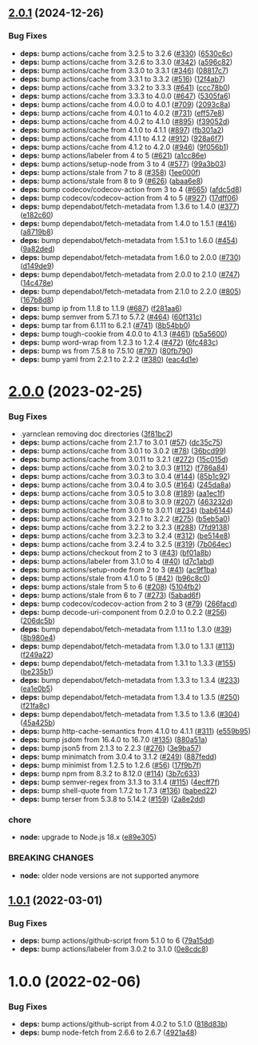 ## [2.0.1](https://github.com/felix-kaestner/decorator/compare/v2.0.0...v2.0.1) (2024-12-26)


### Bug Fixes

* **deps:** bump actions/cache from 3.2.5 to 3.2.6 ([#330](https://github.com/felix-kaestner/decorator/issues/330)) ([6530c6c](https://github.com/felix-kaestner/decorator/commit/6530c6c330fe3f8b0be5ad43bd3c5874858980f5))
* **deps:** bump actions/cache from 3.2.6 to 3.3.0 ([#342](https://github.com/felix-kaestner/decorator/issues/342)) ([a596c82](https://github.com/felix-kaestner/decorator/commit/a596c826cba1490383839b8da3aa9a1932715ab1))
* **deps:** bump actions/cache from 3.3.0 to 3.3.1 ([#346](https://github.com/felix-kaestner/decorator/issues/346)) ([08817c7](https://github.com/felix-kaestner/decorator/commit/08817c75c526bfff16a39d6f22e169e7a3ca05be))
* **deps:** bump actions/cache from 3.3.1 to 3.3.2 ([#516](https://github.com/felix-kaestner/decorator/issues/516)) ([12f4ab7](https://github.com/felix-kaestner/decorator/commit/12f4ab77f16642e82c3f84c4748fcf7d5979231c))
* **deps:** bump actions/cache from 3.3.2 to 3.3.3 ([#641](https://github.com/felix-kaestner/decorator/issues/641)) ([ccc78b0](https://github.com/felix-kaestner/decorator/commit/ccc78b00b78543c193fc38764e599825998d203f))
* **deps:** bump actions/cache from 3.3.3 to 4.0.0 ([#647](https://github.com/felix-kaestner/decorator/issues/647)) ([5305fa6](https://github.com/felix-kaestner/decorator/commit/5305fa64439029a31ff3c2146122c200e6568fea))
* **deps:** bump actions/cache from 4.0.0 to 4.0.1 ([#709](https://github.com/felix-kaestner/decorator/issues/709)) ([2093c8a](https://github.com/felix-kaestner/decorator/commit/2093c8a5faa70599252f5f5a16d9bde1beefe085))
* **deps:** bump actions/cache from 4.0.1 to 4.0.2 ([#731](https://github.com/felix-kaestner/decorator/issues/731)) ([eff57e8](https://github.com/felix-kaestner/decorator/commit/eff57e88807b3d9a6d6d9248fbf852016e07a13c))
* **deps:** bump actions/cache from 4.0.2 to 4.1.0 ([#895](https://github.com/felix-kaestner/decorator/issues/895)) ([f39052d](https://github.com/felix-kaestner/decorator/commit/f39052d7aad815bed37d2b9eaf804eddbde7c333))
* **deps:** bump actions/cache from 4.1.0 to 4.1.1 ([#897](https://github.com/felix-kaestner/decorator/issues/897)) ([fb301a2](https://github.com/felix-kaestner/decorator/commit/fb301a2551d60ec219d6bd972b98cf5e0a00864f))
* **deps:** bump actions/cache from 4.1.1 to 4.1.2 ([#912](https://github.com/felix-kaestner/decorator/issues/912)) ([928a6f7](https://github.com/felix-kaestner/decorator/commit/928a6f71a1c674fbf76ac8d1caedf7c2ef9d197d))
* **deps:** bump actions/cache from 4.1.2 to 4.2.0 ([#946](https://github.com/felix-kaestner/decorator/issues/946)) ([9f056b1](https://github.com/felix-kaestner/decorator/commit/9f056b126ba4abd669236f1a70b1a98509858c37))
* **deps:** bump actions/labeler from 4 to 5 ([#621](https://github.com/felix-kaestner/decorator/issues/621)) ([a1cc86e](https://github.com/felix-kaestner/decorator/commit/a1cc86e6f28ce4ab8c88a1e91d238de29357b058))
* **deps:** bump actions/setup-node from 3 to 4 ([#577](https://github.com/felix-kaestner/decorator/issues/577)) ([99a3b03](https://github.com/felix-kaestner/decorator/commit/99a3b039f102e7530eda8b59f6a99f7019bf74ed))
* **deps:** bump actions/stale from 7 to 8 ([#358](https://github.com/felix-kaestner/decorator/issues/358)) ([1ee000f](https://github.com/felix-kaestner/decorator/commit/1ee000fdd4566a233309ee123403f591d901b23a))
* **deps:** bump actions/stale from 8 to 9 ([#626](https://github.com/felix-kaestner/decorator/issues/626)) ([abaa6e8](https://github.com/felix-kaestner/decorator/commit/abaa6e80d57343a2094a8a47eaa75fc9f685aba1))
* **deps:** bump codecov/codecov-action from 3 to 4 ([#665](https://github.com/felix-kaestner/decorator/issues/665)) ([afdc5d8](https://github.com/felix-kaestner/decorator/commit/afdc5d81112c48782fc9f55456c474c0006184a4))
* **deps:** bump codecov/codecov-action from 4 to 5 ([#927](https://github.com/felix-kaestner/decorator/issues/927)) ([17dff06](https://github.com/felix-kaestner/decorator/commit/17dff06bd9ff24093bfe7a6718b1182b677d5ab3))
* **deps:** bump dependabot/fetch-metadata from 1.3.6 to 1.4.0 ([#377](https://github.com/felix-kaestner/decorator/issues/377)) ([e182c60](https://github.com/felix-kaestner/decorator/commit/e182c60ff7b48f8525d41ec68d813a8a60034292))
* **deps:** bump dependabot/fetch-metadata from 1.4.0 to 1.5.1 ([#416](https://github.com/felix-kaestner/decorator/issues/416)) ([a8719b8](https://github.com/felix-kaestner/decorator/commit/a8719b89cc4548b4e14536d7ba385a846b119a80))
* **deps:** bump dependabot/fetch-metadata from 1.5.1 to 1.6.0 ([#454](https://github.com/felix-kaestner/decorator/issues/454)) ([9a82ded](https://github.com/felix-kaestner/decorator/commit/9a82deda8415dac700f70cac8356ccc8f5bdf424))
* **deps:** bump dependabot/fetch-metadata from 1.6.0 to 2.0.0 ([#730](https://github.com/felix-kaestner/decorator/issues/730)) ([d149de9](https://github.com/felix-kaestner/decorator/commit/d149de9ddf66db9049fcc488b1894b4660802bb0))
* **deps:** bump dependabot/fetch-metadata from 2.0.0 to 2.1.0 ([#747](https://github.com/felix-kaestner/decorator/issues/747)) ([14c478e](https://github.com/felix-kaestner/decorator/commit/14c478ebf4bbe09cefefa65df01c991df3345705))
* **deps:** bump dependabot/fetch-metadata from 2.1.0 to 2.2.0 ([#805](https://github.com/felix-kaestner/decorator/issues/805)) ([167b8d8](https://github.com/felix-kaestner/decorator/commit/167b8d8ff028d351000cb9516b6b5c32ce39c152))
* **deps:** bump ip from 1.1.8 to 1.1.9 ([#687](https://github.com/felix-kaestner/decorator/issues/687)) ([f281aa6](https://github.com/felix-kaestner/decorator/commit/f281aa6a81821675f52ad1647654ed1039ad9e97))
* **deps:** bump semver from 5.7.1 to 5.7.2 ([#464](https://github.com/felix-kaestner/decorator/issues/464)) ([60f131c](https://github.com/felix-kaestner/decorator/commit/60f131cb6c04335be980cc4480902069be859c62))
* **deps:** bump tar from 6.1.11 to 6.2.1 ([#741](https://github.com/felix-kaestner/decorator/issues/741)) ([8b54bb0](https://github.com/felix-kaestner/decorator/commit/8b54bb014482806d1d5409243589fb80962ab11f))
* **deps:** bump tough-cookie from 4.0.0 to 4.1.3 ([#461](https://github.com/felix-kaestner/decorator/issues/461)) ([b5a5600](https://github.com/felix-kaestner/decorator/commit/b5a5600be26b1dad5756d46e1fb7aebdc2916d6e))
* **deps:** bump word-wrap from 1.2.3 to 1.2.4 ([#472](https://github.com/felix-kaestner/decorator/issues/472)) ([6fc483c](https://github.com/felix-kaestner/decorator/commit/6fc483c14da5a459de0668fb8fa0a02c4fb4c097))
* **deps:** bump ws from 7.5.8 to 7.5.10 ([#797](https://github.com/felix-kaestner/decorator/issues/797)) ([80fb790](https://github.com/felix-kaestner/decorator/commit/80fb79052d5054938a9ed72b4615a760c66f806a))
* **deps:** bump yaml from 2.2.1 to 2.2.2 ([#380](https://github.com/felix-kaestner/decorator/issues/380)) ([eac4d1e](https://github.com/felix-kaestner/decorator/commit/eac4d1edcc60c1dcde99f41d0c0278c0943822e6))

# [2.0.0](https://github.com/felix-kaestner/decorator/compare/v1.0.1...v2.0.0) (2023-02-25)


### Bug Fixes

* .yarnclean removing doc directories ([3f81bc2](https://github.com/felix-kaestner/decorator/commit/3f81bc2059ea4f34e7a09e2db96aadd8f06a1e98))
* **deps:** bump actions/cache from 2.1.7 to 3.0.1 ([#57](https://github.com/felix-kaestner/decorator/issues/57)) ([dc35c75](https://github.com/felix-kaestner/decorator/commit/dc35c75ce084ada15903979a157d36384334f5af))
* **deps:** bump actions/cache from 3.0.1 to 3.0.2 ([#78](https://github.com/felix-kaestner/decorator/issues/78)) ([36bcd99](https://github.com/felix-kaestner/decorator/commit/36bcd99b522f1ed21f8e6eb42bff7e93cd6f99b5))
* **deps:** bump actions/cache from 3.0.11 to 3.2.1 ([#272](https://github.com/felix-kaestner/decorator/issues/272)) ([15c015d](https://github.com/felix-kaestner/decorator/commit/15c015d7caae450384a65a9f412157d468d1f39b))
* **deps:** bump actions/cache from 3.0.2 to 3.0.3 ([#112](https://github.com/felix-kaestner/decorator/issues/112)) ([f786a84](https://github.com/felix-kaestner/decorator/commit/f786a84793278f3639b937e171a77800c06e0d59))
* **deps:** bump actions/cache from 3.0.3 to 3.0.4 ([#144](https://github.com/felix-kaestner/decorator/issues/144)) ([85b1c92](https://github.com/felix-kaestner/decorator/commit/85b1c9223f92c79149424605ff0df0ff782591b1))
* **deps:** bump actions/cache from 3.0.4 to 3.0.5 ([#164](https://github.com/felix-kaestner/decorator/issues/164)) ([245da8a](https://github.com/felix-kaestner/decorator/commit/245da8a8671cf080a04d7da8d960af0921eb460c))
* **deps:** bump actions/cache from 3.0.5 to 3.0.8 ([#189](https://github.com/felix-kaestner/decorator/issues/189)) ([aa1ec1f](https://github.com/felix-kaestner/decorator/commit/aa1ec1f8d9fc941c5fa19d3c75d3911e83301a05))
* **deps:** bump actions/cache from 3.0.8 to 3.0.9 ([#207](https://github.com/felix-kaestner/decorator/issues/207)) ([463232d](https://github.com/felix-kaestner/decorator/commit/463232d7b04352ae6fd6bb6020068712424b70f0))
* **deps:** bump actions/cache from 3.0.9 to 3.0.11 ([#234](https://github.com/felix-kaestner/decorator/issues/234)) ([bab6144](https://github.com/felix-kaestner/decorator/commit/bab6144354182c03d3495e51fc4c642c49a6c6d1))
* **deps:** bump actions/cache from 3.2.1 to 3.2.2 ([#275](https://github.com/felix-kaestner/decorator/issues/275)) ([b5eb5a0](https://github.com/felix-kaestner/decorator/commit/b5eb5a0e4ae77ed98718fdc248c5ebf4b1bfa18b))
* **deps:** bump actions/cache from 3.2.2 to 3.2.3 ([#288](https://github.com/felix-kaestner/decorator/issues/288)) ([7fd9138](https://github.com/felix-kaestner/decorator/commit/7fd91383973a84792eb101bac576bef556361609))
* **deps:** bump actions/cache from 3.2.3 to 3.2.4 ([#312](https://github.com/felix-kaestner/decorator/issues/312)) ([be514e8](https://github.com/felix-kaestner/decorator/commit/be514e8e6bb0b1a192b9c6520d2abe4244a3bdc9))
* **deps:** bump actions/cache from 3.2.4 to 3.2.5 ([#319](https://github.com/felix-kaestner/decorator/issues/319)) ([7b064ec](https://github.com/felix-kaestner/decorator/commit/7b064ecc68dfcddaa7bec6d0760849543b64517b))
* **deps:** bump actions/checkout from 2 to 3 ([#43](https://github.com/felix-kaestner/decorator/issues/43)) ([bf01a8b](https://github.com/felix-kaestner/decorator/commit/bf01a8b880f785cfc87ea36b2e61ed6dc26d7543))
* **deps:** bump actions/labeler from 3.1.0 to 4 ([#40](https://github.com/felix-kaestner/decorator/issues/40)) ([d7c1abd](https://github.com/felix-kaestner/decorator/commit/d7c1abda8f008b917a7f7adc9c033fbbdfabfb85))
* **deps:** bump actions/setup-node from 2 to 3 ([#41](https://github.com/felix-kaestner/decorator/issues/41)) ([ac9f1ba](https://github.com/felix-kaestner/decorator/commit/ac9f1ba477b1648792572a22964309a9a0b7129b))
* **deps:** bump actions/stale from 4.1.0 to 5 ([#42](https://github.com/felix-kaestner/decorator/issues/42)) ([b96c8c0](https://github.com/felix-kaestner/decorator/commit/b96c8c06292a21aeb12ef174e975f9289448adae))
* **deps:** bump actions/stale from 5 to 6 ([#208](https://github.com/felix-kaestner/decorator/issues/208)) ([5104fb2](https://github.com/felix-kaestner/decorator/commit/5104fb2dec08bd1ebf557a08d62348b8f18561e7))
* **deps:** bump actions/stale from 6 to 7 ([#273](https://github.com/felix-kaestner/decorator/issues/273)) ([5abad6f](https://github.com/felix-kaestner/decorator/commit/5abad6f0732704434fd726b65aff892bf098ead1))
* **deps:** bump codecov/codecov-action from 2 to 3 ([#79](https://github.com/felix-kaestner/decorator/issues/79)) ([266facd](https://github.com/felix-kaestner/decorator/commit/266facddbbc2c90169d352cafe2d9c046ee57816))
* **deps:** bump decode-uri-component from 0.2.0 to 0.2.2 ([#256](https://github.com/felix-kaestner/decorator/issues/256)) ([206dc5b](https://github.com/felix-kaestner/decorator/commit/206dc5b9842e79222859529178cc19dd60ba432f))
* **deps:** bump dependabot/fetch-metadata from 1.1.1 to 1.3.0 ([#39](https://github.com/felix-kaestner/decorator/issues/39)) ([8b980e4](https://github.com/felix-kaestner/decorator/commit/8b980e4505e7a1b7e8bf02139f649374889f0764))
* **deps:** bump dependabot/fetch-metadata from 1.3.0 to 1.3.1 ([#113](https://github.com/felix-kaestner/decorator/issues/113)) ([f249a22](https://github.com/felix-kaestner/decorator/commit/f249a222f5296b9f2f6a90a478609ba5432b2f1d))
* **deps:** bump dependabot/fetch-metadata from 1.3.1 to 1.3.3 ([#155](https://github.com/felix-kaestner/decorator/issues/155)) ([be235b1](https://github.com/felix-kaestner/decorator/commit/be235b1e826b8cffce9ffffb16a1af285bd42777))
* **deps:** bump dependabot/fetch-metadata from 1.3.3 to 1.3.4 ([#233](https://github.com/felix-kaestner/decorator/issues/233)) ([ea1e0b5](https://github.com/felix-kaestner/decorator/commit/ea1e0b5cf6c93516083e2839ea30748c87bde674))
* **deps:** bump dependabot/fetch-metadata from 1.3.4 to 1.3.5 ([#250](https://github.com/felix-kaestner/decorator/issues/250)) ([f21fa8c](https://github.com/felix-kaestner/decorator/commit/f21fa8caafbf542ab3a3edf415e3d2bde1331022))
* **deps:** bump dependabot/fetch-metadata from 1.3.5 to 1.3.6 ([#304](https://github.com/felix-kaestner/decorator/issues/304)) ([45a425b](https://github.com/felix-kaestner/decorator/commit/45a425bc149fc8afd6409f10abfce6b7502f12f4))
* **deps:** bump http-cache-semantics from 4.1.0 to 4.1.1 ([#311](https://github.com/felix-kaestner/decorator/issues/311)) ([e559b95](https://github.com/felix-kaestner/decorator/commit/e559b951e3d2eceea3ab4e5104b3bd5f29e9e35b))
* **deps:** bump jsdom from 16.4.0 to 16.7.0 ([#135](https://github.com/felix-kaestner/decorator/issues/135)) ([880a51a](https://github.com/felix-kaestner/decorator/commit/880a51aca36d7470d675722939556716a09e3e87))
* **deps:** bump json5 from 2.1.3 to 2.2.3 ([#276](https://github.com/felix-kaestner/decorator/issues/276)) ([3e9ba57](https://github.com/felix-kaestner/decorator/commit/3e9ba57fce54992a6ac8f22da00be014c19d2941))
* **deps:** bump minimatch from 3.0.4 to 3.1.2 ([#249](https://github.com/felix-kaestner/decorator/issues/249)) ([887fedd](https://github.com/felix-kaestner/decorator/commit/887fedd8dbfde58f654e5541849ee7aebd0aec7a))
* **deps:** bump minimist from 1.2.5 to 1.2.6 ([#56](https://github.com/felix-kaestner/decorator/issues/56)) ([17f9b7f](https://github.com/felix-kaestner/decorator/commit/17f9b7faca14392d71693f176776e7e02720b1fb))
* **deps:** bump npm from 8.3.2 to 8.12.0 ([#114](https://github.com/felix-kaestner/decorator/issues/114)) ([3b7c633](https://github.com/felix-kaestner/decorator/commit/3b7c63365acd5fad4ea5757a626cfb95dec95e6d))
* **deps:** bump semver-regex from 3.1.3 to 3.1.4 ([#115](https://github.com/felix-kaestner/decorator/issues/115)) ([4ecff7f](https://github.com/felix-kaestner/decorator/commit/4ecff7ffc40deb6e88a0c32dc3d92d2f2a3628bd))
* **deps:** bump shell-quote from 1.7.2 to 1.7.3 ([#136](https://github.com/felix-kaestner/decorator/issues/136)) ([babed22](https://github.com/felix-kaestner/decorator/commit/babed22e05aed42ac6ef093838ab59d5b859be26))
* **deps:** bump terser from 5.3.8 to 5.14.2 ([#159](https://github.com/felix-kaestner/decorator/issues/159)) ([2a8e2dd](https://github.com/felix-kaestner/decorator/commit/2a8e2ddaacdebefa0dea11abcc7169fea96a9dd2))


### chore

* **node:** upgrade to Node.js 18.x ([e89e305](https://github.com/felix-kaestner/decorator/commit/e89e305e2744d7543019da90a00fc871acea273f))


### BREAKING CHANGES

* **node:** older node versions are not supported anymore

## [1.0.1](https://github.com/felix-kaestner/decorator/compare/v1.0.0...v1.0.1) (2022-03-01)


### Bug Fixes

* **deps:** bump actions/github-script from 5.1.0 to 6 ([79a15dd](https://github.com/felix-kaestner/decorator/commit/79a15dd6e596c8e6309ee06ad50f42250b91ba32))
* **deps:** bump actions/labeler from 3.0.2 to 3.1.0 ([0e8cdc8](https://github.com/felix-kaestner/decorator/commit/0e8cdc8d3322f82314f4a4948ebaa361f3d6a279))

# 1.0.0 (2022-02-06)

### Bug Fixes

- **deps:** bump actions/github-script from 4.0.2 to 5.1.0 ([818d83b](https://github.com/felix-kaestner/decorator/commit/818d83b333766b54328ec4fcd68152f6018732b2))
- **deps:** bump node-fetch from 2.6.6 to 2.6.7 ([4921a48](https://github.com/felix-kaestner/decorator/commit/4921a48800cc4fa303c4246f5e212a4bd2ceb877))
